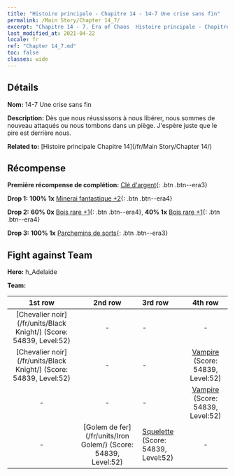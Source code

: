 ```yaml
---
title: "Histoire principale - Chapitre 14 - 14-7 Une crise sans fin"
permalink: /Main Story/Chapter 14_7/
excerpt: "Chapitre 14 - 7. Era of Chaos  Histoire principale - Chapitre 14_7. 14-7 Une crise sans fin"
last_modified_at: 2021-04-22
locale: fr
ref: "Chapter 14_7.md"
toc: false
classes: wide
---
```


## Détails

 **Nom:** 14-7 Une crise sans fin

 **Description:** Dès que nous réussissons à nous libérer, nous sommes de nouveau attaqués ou nous tombons dans un piège. J'espère juste que le pire est derrière nous.

 **Related to:** [Histoire principale Chapitre 14](/fr/Main Story/Chapter 14/)

## Récompense

 **Première récompense de complétion:** [Clé d'argent](/ItemsFR/con_693/){: .btn .btn--era3}

 **Drop 1:** **100% 1x** [Minerai fantastique +2](/ItemsFR/mat_47/){: .btn .btn--era4}

 **Drop 2:** **60% 0x** [Bois rare +1](/ItemsFR/mat_41/){: .btn .btn--era4}, **40% 1x** [Bois rare +1](/ItemsFR/mat_41/){: .btn .btn--era4}

 **Drop 3:** **100% 1x** [Parchemins de sorts](/ItemsFR/con_694/){: .btn .btn--era3}


## Fight against Team
 **Hero:** h_Adelaide

 **Team:**


  | 1st row | 2nd row | 3rd row | 4th row |
  |:----:|:----:|:----|:----:|
  | [Chevalier noir](/fr/units/Black Knight/) (Score: 54839, Level:52)  | - | - | - |
  | [Chevalier noir](/fr/units/Black Knight/) (Score: 54839, Level:52)  | - | - | [Vampire](/fr/units/Vampire/) (Score: 54839, Level:52)  |
  | - | - | - | [Vampire](/fr/units/Vampire/) (Score: 54839, Level:52)  |
  | - | [Golem de fer](/fr/units/Iron Golem/) (Score: 54839, Level:52)  | [Squelette](/fr/units/Skeleton/) (Score: 54839, Level:52)  | - |


